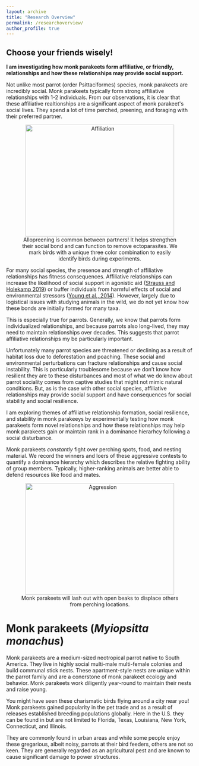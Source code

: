```yaml
---
layout: archive
title: "Research Overview"
permalink: /researchoverview/
author_profile: true
---
```

## Choose your friends wisely!
**I am investigating how monk parakeets form affiliative, or friendly, relationships and how these relationships may provide social support.** 

Not unlike most parrot (order Psittaciformes) species, monk parakeets are incredibly social. Monk parakeets typically form strong affiliative relationships with 1-2 individuals. From our observations, it is clear that these affiliative realtionships are a significant aspect of monk parakeet's social lives. They spend a lot of time perched, preening, and foraging with their preferred partner.

<figure align="center">
  <img src="https://user-images.githubusercontent.com/78130420/229232372-28cbf5af-635c-4937-9700-ad1ad83c6401.JPG" alt="Affiliation" width="400" height="300">
  <figcaption>Allopreening is common between partners! It helps strengthen their social bond and can function to remove ectoparasites. We mark birds with a unique three color combination to easily identify birds during experiments.</figcaption>
</figure>

For many social species, the presence and strength of affiliative relationships has fitness consequences. Affiliative relationships can increase the likelihood of social support in agonistic aid ([Strauss and Holekamp 2019](https://www.pnas.org/doi/10.1073/pnas.1810384116)) or buffer individuals from harmful effects of social and environmental stressors ([Young et al., 2014](https://www.pnas.org/doi/abs/10.1073/pnas.1411450111)). However, largely due to logistical issues with studying animals in the wild, we do not yet know how these bonds are initially formed for many taxa. 

This is especially true for parrots. Generally, we know that parrots form individualized relationships, and because parrots also long-lived, they may need to maintain relationships over decades. This suggests that parrot affiliative relationships my be particularly important. 

Unfortunately many parrot species are threatened or declining as a result of habitat loss due to deforestation and poaching. These social and environmental perturbations can fracture relationships and cause social instability. This is particularly troublesome because we don’t know how resilient they are to these disturbances and most of what we do know about parrot sociality comes from captive studies that might not mimic natural conditions. But, as is the case with other social species, affiliative relationships may provide social support and have consequences for social stability and social resilience.

I am exploring themes of affiliative relationship formation, social resilience, and stability in monk parakeeys by experimentally testing how monk parakeets form novel relationships and how these relationships may help monk parakeets gain or maintain rank in a dominance hierarhcy following a social disturbance.

Monk parakeets _constantly_ fight over perching spots, food, and nesting material. We record the winners and loers of these aggressive contests to quantify a dominance hierarchy which describes the relative fighting ability of group members. Typically, higher-ranking animals are better able to defend resources like food and mates. 

<figure align="center">
  <img src="https://user-images.githubusercontent.com/78130420/229232610-cd6760f4-164a-44bd-8be3-ac2daf7f4738.JPG" width="400" height="300" alt="Aggression">
  <figcaption>Monk parakeets will lash out with open beaks to displace others from perching locations.</figcaption>
</figure>


Monk parakeets (_Myiopsitta monachus_)
======
Monk parakeets are a medium-sized neotropical parrot native to South America. They live in highly social multi-male multi-female colonies and build communal stick nests. These apartment-style nests are unique within the parrot family and are a conerstone of monk parakeet ecology and behavior. Monk parakeets work diligently year-round to maintain their nests and raise young.

You might have seen these charismatic birds flying around a city near you! Monk parakeets gained popularity in the pet trade and as a result of releases established breeding populations globally. Here in the U.S. they can be found in but are not limited to Florida, Texas, Louisiana, New York, Connecticut, and Illinois. 

They are commonly found in urban areas and while some people enjoy these gregarious, albeit noisy, parrots at their bird feeders, others are not so keen. They are generally regarded as an agricultural pest and are known to cause significant damage to power structures.



